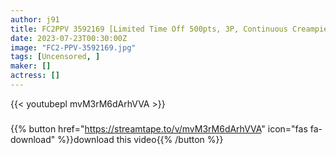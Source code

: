 ```yaml
---
author: j91
title: FC2PPV 3592169 [Limited Time Off 500pts, 3P, Continuous Creampie] Nasty Wife With A Brown And Well-Proportioned Human Bullet Body That Invites Men.
date: 2023-07-23T00:30:00Z
image: "FC2-PPV-3592169.jpg"
tags: [Uncensored, ]
maker: []
actress: []
---
```



{{< youtubepl mvM3rM6dArhVVA >}}
###

{{% button href="https://streamtape.to/v/mvM3rM6dArhVVA" icon="fas fa-download" %}}download this video{{% /button %}}

